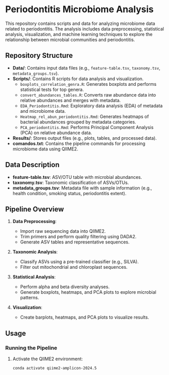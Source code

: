 # Periodontitis Microbiome Analysis

This repository contains scripts and data for analyzing microbiome data related to periodontitis. The analysis includes data preprocessing, statistical analysis, visualization, and machine learning techniques to explore the relationship between microbial communities and periodontitis.

## Repository Structure

- **Data/**: Contains input data files (e.g., `feature-table.tsv`, `taxonomy.tsv`, `metadata_groups.tsv`).
- **Scripts/**: Contains R scripts for data analysis and visualization.
  - `boxplots_correlation_genra.R`: Generates boxplots and performs statistical tests for top genera.
  - `convert_abundances_tables.R`: Converts raw abundance data into relative abundances and merges with metadata.
  - `EDA_Periodontitis.Rmd`: Exploratory data analysis (EDA) of metadata and microbiome data.
  - `Heatmap_rel_abun_periodontitis.Rmd`: Generates heatmaps of bacterial abundances grouped by metadata categories.
  - `PCA_periodontitis.Rmd`: Performs Principal Component Analysis (PCA) on relative abundance data.
- **Results/**: Stores output files (e.g., plots, tables, and processed data).
- **comandos.txt**: Contains the pipeline commands for processing microbiome data using QIIME2.

## Data Description

- **feature-table.tsv**: ASV/OTU table with microbial abundances.
- **taxonomy.tsv**: Taxonomic classification of ASVs/OTUs.
- **metadata_groups.tsv**: Metadata file with sample information (e.g., health condition, smoking status, periodontitis extent).

## Pipeline Overview

1. **Data Preprocessing**:
   - Import raw sequencing data into QIIME2.
   - Trim primers and perform quality filtering using DADA2.
   - Generate ASV tables and representative sequences.

2. **Taxonomic Analysis**:
   - Classify ASVs using a pre-trained classifier (e.g., SILVA).
   - Filter out mitochondrial and chloroplast sequences.

3. **Statistical Analysis**:
   - Perform alpha and beta diversity analyses.
   - Generate boxplots, heatmaps, and PCA plots to explore microbial patterns.

4. **Visualization**:
   - Create barplots, heatmaps, and PCA plots to visualize results.

## Usage

### Running the Pipeline
1. Activate the QIIME2 environment:
   ```bash
   conda activate qiime2-amplicon-2024.5
